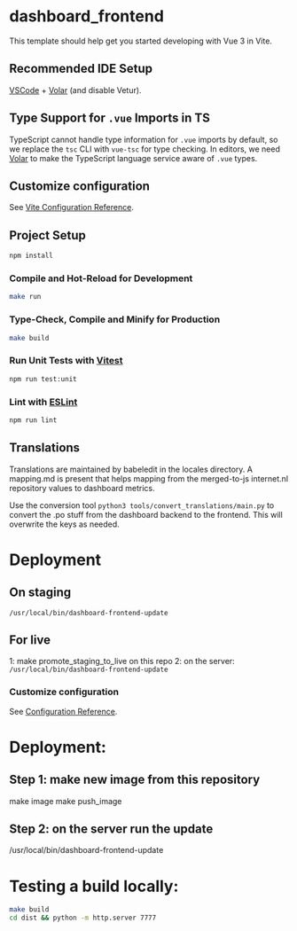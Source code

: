 # dashboard_frontend

This template should help get you started developing with Vue 3 in Vite.

## Recommended IDE Setup

[VSCode](https://code.visualstudio.com/) + [Volar](https://marketplace.visualstudio.com/items?itemName=Vue.volar) (and disable Vetur).

## Type Support for `.vue` Imports in TS

TypeScript cannot handle type information for `.vue` imports by default, so we replace the `tsc` CLI with `vue-tsc` for type checking. In editors, we need [Volar](https://marketplace.visualstudio.com/items?itemName=Vue.volar) to make the TypeScript language service aware of `.vue` types.

## Customize configuration

See [Vite Configuration Reference](https://vite.dev/config/).

## Project Setup

```sh
npm install
```

### Compile and Hot-Reload for Development

```sh
make run
```

### Type-Check, Compile and Minify for Production

```sh
make build
```

### Run Unit Tests with [Vitest](https://vitest.dev/)

```sh
npm run test:unit
```

### Lint with [ESLint](https://eslint.org/)

```sh
npm run lint
```



## Translations
Translations are maintained by babeledit in the locales directory. A mapping.md is present
that helps mapping from the merged-to-js internet.nl repository values to dashboard metrics.

Use the conversion tool `python3 tools/convert_translations/main.py` to convert the .po stuff from the dashboard
backend to the frontend. This will overwrite the keys as needed.


# Deployment

## On staging
`/usr/local/bin/dashboard-frontend-update`


## For live

1: make promote_staging_to_live on this repo
2: on the server: `/usr/local/bin/dashboard-frontend-update`

### Customize configuration
See [Configuration Reference](https://cli.vuejs.org/config/).


# Deployment:

## Step 1: make new image from this repository
make image
make push_image

## Step 2: on the server run the update
/usr/local/bin/dashboard-frontend-update



# Testing a build locally:
```sh
make build
cd dist && python -m http.server 7777
```